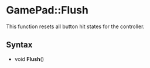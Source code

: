 # GamePad::Flush

This function resets all button hit states for the controller.

## Syntax

- void **Flush**()

